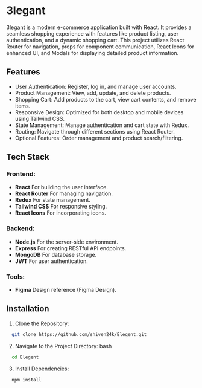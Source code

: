 
# 3legant

3legant is a modern e-commerce application built with React. It provides a seamless shopping experience with features like product listing, user authentication, and a dynamic shopping cart. This project utilizes React Router for navigation, props for component communication, React Icons for enhanced UI, and Modals for displaying detailed product information.




## Features
- User Authentication: Register, log in, and manage user accounts.
- Product Management: View, add, update, and delete products.
- Shopping Cart: Add products to the cart, view cart contents, and remove items.
- Responsive Design: Optimized for both desktop and mobile devices using Tailwind CSS.
- State Management: Manage authentication and cart state with Redux.
- Routing: Navigate through different sections using React Router.
- Optional Features: Order management and product search/filtering.



## Tech Stack

### Frontend:
- **React** For building the user interface.
- **React Router** For managing navigation.
- **Redux** For state management.
- **Tailwind CSS** For responsive styling.
- **React Icons** For incorporating icons.
### Backend:
- **Node.js** For the server-side environment.
- **Express** For creating RESTful API endpoints.
- **MongoDB** For database storage.
- **JWT** For user authentication.
### Tools:
- **Figma** Design reference (Figma Design).


## Installation

1. Clone the Repository:
```bash
  git clone https://github.com/shiven24k/Elegent.git
```

2. Navigate to the Project Directory:
bash
```bash
  cd Elegent
```

3. Install Dependencies:
```bash
  npm install
```



